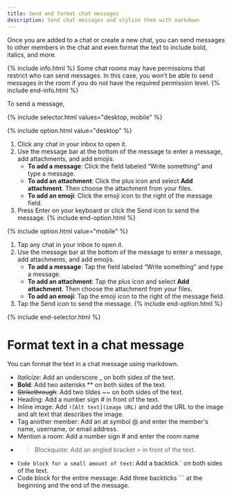 ```yaml
---
title: Send and format chat messages
description: Send chat messages and stylize them with markdown
---
```

<div id="new-ieatta" markdown="1">

Once you are added to a chat or create a new chat, you can send messages to other members in the chat and even format the text to include bold, italics, and more. 

{% include info.html %}
Some chat rooms may have permissions that restrict who can send messages. In this case, you won’t be able to send messages in the room if you do not have the required permission level.
{% include end-info.html %}

To send a message, 

{% include selector.html values="desktop, mobile" %}

{% include option.html value="desktop" %}
1. Click any chat in your inbox to open it. 
2. Use the message bar at the bottom of the message to enter a message, add attachments, and add emojis.
   - **To add a message**: Click the field labeled “Write something” and type a message. 
   - **To add an attachment**: Click the plus icon and select **Add attachment**. Then choose the attachment from your files.
   - **To add an emoji**: Click the emoji icon to the right of the message field. 
3. Press Enter on your keyboard or click the Send icon to send the message.
{% include end-option.html %}

{% include option.html value="mobile" %}
1. Tap any chat in your inbox to open it. 
2. Use the message bar at the bottom of the message to enter a message, add attachments, and add emojis.
   - **To add a message**: Tap the field labeled “Write something” and type a message. 
   - **To add an attachment**: Tap the plus icon and select **Add attachment**. Then choose the attachment from your files.
   - **To add an emoji**: Tap the emoji icon to the right of the message field. 
3. Tap the Send icon to send the message.
{% include end-option.html %}

{% include end-selector.html %}

# Format text in a chat message

You can format the text in a chat message using markdown. 

- _Italicize_: Add an underscore _ on both sides of the text.
- **Bold**: Add two asterisks ** on both sides of the text.
- ~~Strikethrough~~: Add two tildes ~~ on both sides of the text.
- Heading: Add a number sign # in front of the text.
- Inline image: Add `![Alt text](image URL)` and add the URL to the image and alt text that describes the image.
- Tag another member: Add an at symbol @ and enter the member's name, username, or email address.
- Mention a room: Add a number sign # and enter the room name
- > Blockquote: Add an angled bracket > in front of the text.
- `Code block for a small amount of text`: Add a backtick ` on both sides of the text.
- Code block for the entire message: Add three backticks ``` at the beginning and the end of the message.

</div>
